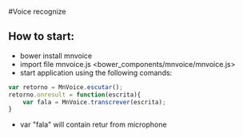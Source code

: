 #Voice recognize


## How to start:

* bower install mnvoice
* import file mnvoice.js <bower_components/mnvoice/mnvoice.js>
* start application using the following comands:

```javascript
var retorno = MnVoice.escutar();
retorno.onresult = function(escrita){
	var fala = MnVoice.transcrever(escrita);
}
```
* var "fala" will contain retur from microphone